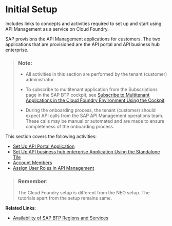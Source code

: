 <!-- loio65c51104497e4ad1ac12d273e8cee2d2 -->

# Initial Setup

Includes links to concepts and activities required to set up and start using API Management as a service on Cloud Foundry.

SAP provisions the API Management applications for customers. The two applications that are provisioned are the API portal and API business hub enterprise.

> ### Note:  
> -   All activities in this section are performed by the tenant \(customer\) administrator.
> 
> -   To subscribe to multitenant application from the Subscriptions page in the SAP BTP cockpit, see [Subscribe to Multitenant Applications in the Cloud Foundry Environment Using the Cockpit](https://help.sap.com/products/BTP/65de2977205c403bbc107264b8eccf4b/7a3e39622be14413b2a4df7c02ca1170.html?version=Cloud).
> 
> -   During the onboarding process, the tenant \(customer\) should expect API calls from the SAP API Management operations team. These calls may be manual or automated and are made to ensure completeness of the onboarding process.

This section covers the following activities:

-   [Set Up API Portal Application](set-up-api-portal-application-29c281b.md)
-   [Set Up API business hub enterprise Application Using the Standalone Tile](set-up-api-business-hub-enterprise-application-using-the-standalone-tile-80c0519.md)
-   [Account Members](account-members-66a7bc8.md)
-   [Assign User Roles in API Management](assign-user-roles-in-api-management-911ca5a.md)

> ### Remember:  
> The Cloud Foundry setup is different from the NEO setup. The tutorials apart from the setup remains same.

**Related Links**:

-   [Availability of SAP BTP Regions and Services](https://help.sap.com/doc/aa1ccd10da6c4337aa737df2ead1855b/Cloud/en-US/3b642f68227b4b1398d2ce1a5351389a.html)


